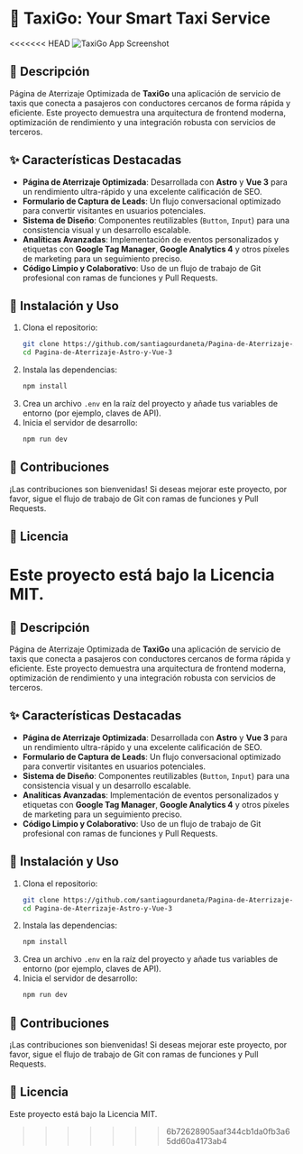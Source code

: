 # 🚕 TaxiGo: Your Smart Taxi Service

<<<<<<< HEAD
![TaxiGo App Screenshot](https://via.placeholder.com/800x400.png?text=TaxiGo+App+Screenshot)

## 📝 Descripción

Página de Aterrizaje Optimizada de **TaxiGo** una aplicación de servicio de taxis que conecta a pasajeros con conductores cercanos de forma rápida y eficiente. Este proyecto demuestra una arquitectura de frontend moderna, optimización de rendimiento y una integración robusta con servicios de terceros.

## ✨ Características Destacadas

* **Página de Aterrizaje Optimizada**: Desarrollada con **Astro** y **Vue 3** para un rendimiento ultra-rápido y una excelente calificación de SEO.
* **Formulario de Captura de Leads**: Un flujo conversacional optimizado para convertir visitantes en usuarios potenciales.
* **Sistema de Diseño**: Componentes reutilizables (`Button`, `Input`) para una consistencia visual y un desarrollo escalable.
* **Analíticas Avanzadas**: Implementación de eventos personalizados y etiquetas con **Google Tag Manager**, **Google Analytics 4** y otros píxeles de marketing para un seguimiento preciso.
* **Código Limpio y Colaborativo**: Uso de un flujo de trabajo de Git profesional con ramas de funciones y Pull Requests.

## 🚀 Instalación y Uso

1.  Clona el repositorio:
    ```bash
    git clone https://github.com/santiagourdaneta/Pagina-de-Aterrizaje-Astro-y-Vue-3
    cd Pagina-de-Aterrizaje-Astro-y-Vue-3
    ```
2.  Instala las dependencias:
    ```bash
    npm install
    ```
3.  Crea un archivo `.env` en la raíz del proyecto y añade tus variables de entorno (por ejemplo, claves de API).
4.  Inicia el servidor de desarrollo:
    ```bash
    npm run dev
    ```

## 🤝 Contribuciones

¡Las contribuciones son bienvenidas! Si deseas mejorar este proyecto, por favor, sigue el flujo de trabajo de Git con ramas de funciones y Pull Requests.

## 📄 Licencia

Este proyecto está bajo la Licencia MIT.
=======
## 📝 Descripción

Página de Aterrizaje Optimizada de **TaxiGo** una aplicación de servicio de taxis que conecta a pasajeros con conductores cercanos de forma rápida y eficiente. Este proyecto demuestra una arquitectura de frontend moderna, optimización de rendimiento y una integración robusta con servicios de terceros.

## ✨ Características Destacadas

* **Página de Aterrizaje Optimizada**: Desarrollada con **Astro** y **Vue 3** para un rendimiento ultra-rápido y una excelente calificación de SEO.
* **Formulario de Captura de Leads**: Un flujo conversacional optimizado para convertir visitantes en usuarios potenciales.
* **Sistema de Diseño**: Componentes reutilizables (`Button`, `Input`) para una consistencia visual y un desarrollo escalable.
* **Analíticas Avanzadas**: Implementación de eventos personalizados y etiquetas con **Google Tag Manager**, **Google Analytics 4** y otros píxeles de marketing para un seguimiento preciso.
* **Código Limpio y Colaborativo**: Uso de un flujo de trabajo de Git profesional con ramas de funciones y Pull Requests.

## 🚀 Instalación y Uso

1.  Clona el repositorio:
    ```bash
    git clone https://github.com/santiagourdaneta/Pagina-de-Aterrizaje-Astro-y-Vue-3
    cd Pagina-de-Aterrizaje-Astro-y-Vue-3
    ```
2.  Instala las dependencias:
    ```bash
    npm install
    ```
3.  Crea un archivo `.env` en la raíz del proyecto y añade tus variables de entorno (por ejemplo, claves de API).
4.  Inicia el servidor de desarrollo:
    ```bash
    npm run dev
    ```

## 🤝 Contribuciones

¡Las contribuciones son bienvenidas! Si deseas mejorar este proyecto, por favor, sigue el flujo de trabajo de Git con ramas de funciones y Pull Requests.

## 📄 Licencia

Este proyecto está bajo la Licencia MIT.
>>>>>>> 6b72628905aaf344cb1da0fb3a65dd60a4173ab4
